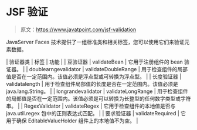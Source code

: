# JSF 验证

> 原文：<https://www.javatpoint.com/jsf-validation>

JavaServer Faces 技术提供了一组标准类和相关标签，您可以使用它们来验证元素数据。

| 验证器类 | 标签 | 功能 |
| 豆验证器 | validateBean | 它用于注册组件的 bean 验证器。 |
| doublearngevalidator | validateDoubleRange | 用于检查组件的局部值是否在一定范围内。该值必须是浮点型或可转换为浮点型。 |
| 长度验证器 | validatalength | 用于检查组件局部值的长度是否在一定范围内。该值必须是 java.lang.String。 |
| longrandevalidator | validateLongRange | 用于检查组件的局部值是否在一定范围内。该值必须是可以转换为长整型的任何数字类型或字符串。 |
| RegexValidator | validateRegex | 它用于检查组件的本地值是否与 java.util.regex 包中的正则表达式匹配。 |
| 要求验证器 | validateRequired | 它用于确保 EditableValueHolder 组件上的本地值不为空。 |